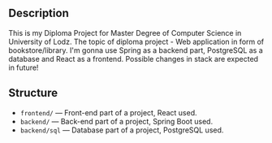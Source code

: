 ## Description
This is my Diploma Project for Master Degree of Computer Science in University of Lodz. The topic of diploma project - Web application in form of bookstore/library.
I'm gonna use Spring as a backend part, PostgreSQL as a database and React as a frontend. Possible changes in stack are expected in future!

## Structure

- `frontend/` — Front-end part of a project, React used.
- `backend/` — Back-end part of a project, Spring Boot used.
- `backend/sql` — Database part of a project, PostgreSQL used.

